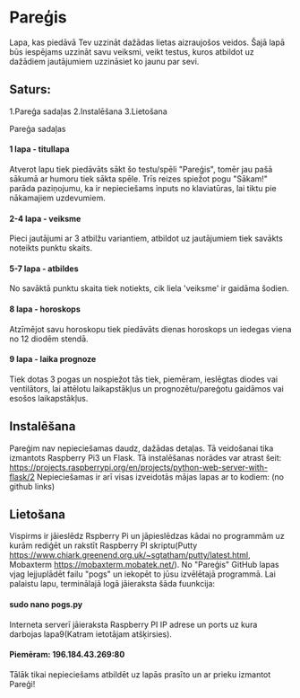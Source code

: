 # Pareģis
Lapa, kas piedāvā Tev uzzināt dažādas lietas aizraujošos veidos. Šajā lapā būs iespējams uzzināt savu veiksmi, veikt testus, kuros atbildot uz dažādiem jautājumiem uzzināsiet ko jaunu par sevi.
## Saturs:
1.Pareģa sadaļas
2.Instalēšana 
3.Lietošana 
 
Pareģa sadaļas
#### 1 lapa - titullapa
Atverot lapu tiek piedāvāts sākt šo testu/spēli "Pareģis", tomēr jau pašā sākumā ar humoru tiek sākta spēle. Trīs reizes spiežot pogu "Sākam!" parāda paziņojumu, ka ir nepieciešams inputs no klaviatūras, lai tiktu pie nākamajiem uzdevumiem.

#### 2-4 lapa - veiksme
Pieci jautājumi ar 3 atbilžu variantiem, atbildot uz jautājumiem tiek savākts noteikts punktu skaits. 

#### 5-7 lapa - atbildes
No savāktā punktu skaita tiek notiekts, cik liela 'veiksme' ir gaidāma šodien. 

#### 8 lapa - horoskops
Atzīmējot savu horoskopu tiek piedāvāts dienas horoskops un iedegas viena no 12 diodēm stendā.

#### 9 lapa - laika prognoze
Tiek dotas 3 pogas un nospiežot tās tiek, piemēram, ieslēgtas diodes vai ventilātors, lai attēlotu laikapstākļus un prognozētu/pareģotu gaidāmos vai esošos laikapstākļus. 

## Instalēšana
Pareģim nav nepieciešamas daudz, dažādas detaļas. Tā veidošanai tika izmantots Raspberry Pi3 un Flask.
Tā instalēšanas norādes var atrast šeit: https://projects.raspberrypi.org/en/projects/python-web-server-with-flask/2
Nepieciešamas ir arī visas izveidotās mājas lapas ar to kodiem: (no github links)

## Lietošana
Vispirms ir jāieslēdz Rspberry Pi un jāpieslēdzas kādai no programmām uz kurām rediģēt un rakstīt Raspberry PI skriptu(Putty https://www.chiark.greenend.org.uk/~sgtatham/putty/latest.html, Mobaxterm https://mobaxterm.mobatek.net/). No "Pareģis" GitHub lapas vjag lejjuplādēt failu "pogs" un iekopēt to jūsu izvēlētajā programmā.
Lai palaistu lapu, terminālajā logā jāieraksta šāda fuunkcija:
#### sudo nano pogs.py
Interneta serverī jāieraksta Raspberry PI IP adrese un ports uz kura darbojas lapa9(Katram ietotājam atšķirsies).
#### Piemēram: 196.184.43.269:80
Tālāk tikai nepieciešams atbildēt uz lapās prasīto un ar prieku izmantot Pareģi!
